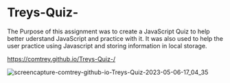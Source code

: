 # Treys-Quiz-
The Purpose of this assignment was to create a JavaScript Quiz to help better uderstand JavaScript and practice with it.
It was also used to help the user practice using Javascript and storing information in local storage. 

https://comtrey.github.io/Treys-Quiz-/

![screencapture-comtrey-github-io-Treys-Quiz-2023-05-06-17_04_35](https://user-images.githubusercontent.com/123196272/236648636-63a10155-2d5d-4bfa-9dfc-349c9c9aec96.png)
